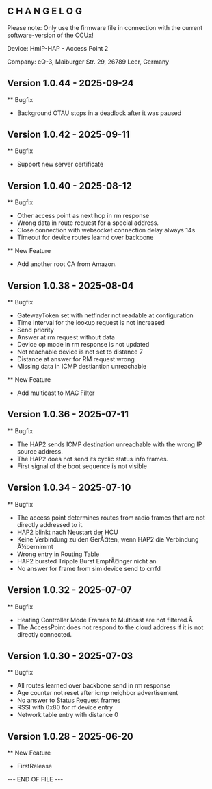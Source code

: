 C H A N G E L O G
-----------------

Please note: Only use the firmware file in connection with the current software-version of the CCUx!

Device:      HmIP-HAP - Access Point 2

Company:     eQ-3, Maiburger Str. 29, 26789 Leer, Germany



Version 1.0.44 - 2025-09-24
--------------------------------------------------------------

** Bugfix
   * Background OTAU stops in a deadlock after it was paused



Version 1.0.42 - 2025-09-11
--------------------------------------------------------------

** Bugfix
   * Support new server certificate



Version 1.0.40 - 2025-08-12
--------------------------------------------------------------

** Bugfix
   * Other access point as next hop in rm response
   * Wrong data in route request for a special address.
   * Close connection with websocket connection delay always 14s
   * Timeout for device routes learnd over backbone

** New Feature
   * Add another root CA from Amazon.



Version 1.0.38 - 2025-08-04
--------------------------------------------------------------

** Bugfix
   * GatewayToken set with netfinder not readable at configuration
   * Time interval for the lookup request is not increased
   * Send priority
   * Answer at rm request without data
   * Device op mode in rm response is not updated
   * Not reachable device is not set to distance 7
   * Distance at answer for RM request wrong
   * Missing data in ICMP destiantion unreachable 

** New Feature
   * Add multicast to MAC Filter



Version 1.0.36 - 2025-07-11
--------------------------------------------------------------

** Bugfix
   * The HAP2 sends ICMP destination unreachable with the wrong IP source address.
   * The HAP2 does not send its cyclic status info frames.
   * First signal of the boot sequence is not visible 



Version 1.0.34 - 2025-07-10
--------------------------------------------------------------

** Bugfix
   * The access point determines routes from radio frames that are not directly addressed to it.
   * HAP2 blinkt nach Neustart der HCU
   * Keine Verbindung zu den GerÃ¤ten, wenn HAP2 die Verbindung Ã¼bernimmt
   * Wrong entry in Routing Table
   * HAP2 bursted Tripple Burst EmpfÃ¤nger nicht an
   * No answer for frame from sim device send to crrfd



Version 1.0.32 - 2025-07-07
--------------------------------------------------------------

** Bugfix
   * Heating Controller Mode Frames to Multicast are not filtered.Â 
   * The AccessPoint does not respond to the cloud address if it is not directly connected.



Version 1.0.30 - 2025-07-03
--------------------------------------------------------------

** Bugfix
   * All routes learned over backbone send in rm response
   * Age counter not reset after icmp neighbor advertisement
   * No answer to Status Request frames
   * RSSI with 0x80 for rf device entry
   * Network table entry with distance 0



Version 1.0.28 - 2025-06-20
--------------------------------------------------------------

** New Feature
   * FirstRelease



--- END OF FILE ---

